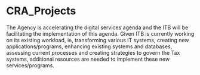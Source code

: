 # CRA_Projects

The Agency is accelerating the digital services agenda and the ITB will be facilitating the implementation
of this agenda. Given ITB is currently working on its existing workload, ie, transforming various IT
systems, creating new applications/programs, enhancing existing systems and databases, assessing
current processes and creating strategies to govern the Tax systems, additional resources are needed to
implement these new services/programs.
